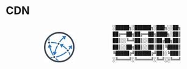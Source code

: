 # CDN 
<img align="left" style="float:left;border:0px solid black;padding: 20px 100px;" width=80 height=80 src="https://raw.githubusercontent.com/sajith-rahim/cdn/4a983905df53f761b91323ccda2366ead2416410/content/blog/media/cdn.png" alt="cdn-logo"/>

```powershell
░█████╗░██████╗░███╗░░██╗
██╔══██╗██╔══██╗████╗░██║
██║░░╚═╝██║░░██║██╔██╗██║
██║░░██╗██║░░██║██║╚████║
╚█████╔╝██████╔╝██║░╚███║
░╚════╝░╚═════╝░╚═╝░░╚══╝
```



